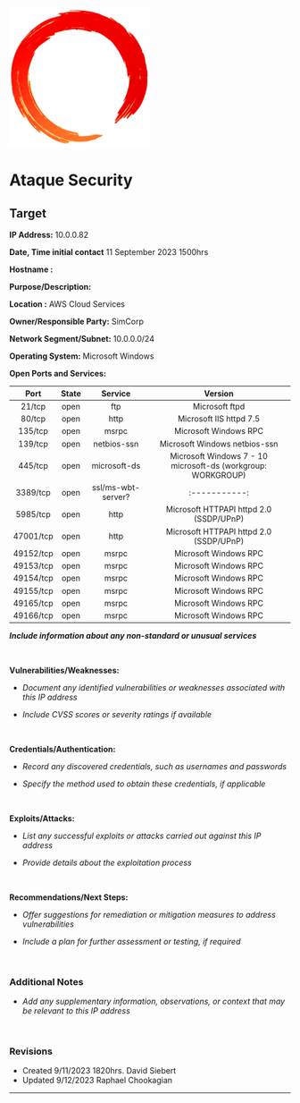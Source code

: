 <img src="../assets/ring.png" width="250">

# Ataque Security

## Target

**IP Address:** 10.0.0.82

**Date, Time initial contact** 11 September 2023 1500hrs

**Hostname :**

**Purpose/Description:**

**Location :** AWS Cloud Services

**Owner/Responsible Party:** SimCorp

**Network Segment/Subnet:** 10.0.0.0/24

**Operating System:** Microsoft Windows

**Open Ports and Services:**

| Port | State | Service | Version |
|:-----------------------:|:-----------------------:|:-----------------------:|:-----------------------:|
| 21/tcp | open | ftp | Microsoft ftpd |
| 80/tcp | open | http | Microsoft IIS httpd 7.5 |
| 135/tcp | open | msrpc | Microsoft Windows RPC |
| 139/tcp  | open | netbios-ssn | Microsoft Windows netbios-ssn |
| 445/tcp  | open | microsoft-ds | Microsoft Windows 7 - 10 microsoft-ds (workgroup: WORKGROUP) |
| 3389/tcp | open | ssl/ms-wbt-server? |:-----------:|
| 5985/tcp | open | http | Microsoft HTTPAPI httpd 2.0 (SSDP/UPnP) |
| 47001/tcp | open | http | Microsoft HTTPAPI httpd 2.0 (SSDP/UPnP) |
| 49152/tcp | open | msrpc | Microsoft Windows RPC |
| 49153/tcp | open | msrpc | Microsoft Windows RPC |
| 49154/tcp | open | msrpc | Microsoft Windows RPC |
| 49155/tcp | open | msrpc | Microsoft Windows RPC |
| 49165/tcp | open | msrpc | Microsoft Windows RPC |
| 49166/tcp | open | msrpc | Microsoft Windows RPC |

***Include information about any non-standard or unusual services***

<br>

**Vulnerabilities/Weaknesses:**

- *Document any identified vulnerabilities or weaknesses associated with this IP address*

- *Include CVSS scores or severity ratings if available*

<br>

**Credentials/Authentication:**

- *Record any discovered credentials, such as usernames and passwords*

- *Specify the method used to obtain these credentials, if applicable*

<br>

**Exploits/Attacks:**

- *List any successful exploits or attacks carried out against this IP address*

- *Provide details about the exploitation process*

<br>

**Recommendations/Next Steps:**

- *Offer suggestions for remediation or mitigation measures to address vulnerabilities*

- *Include a plan for further assessment or testing, if required*

<br>

### Additional Notes

- *Add any supplementary information, observations, or context that may be relevant to this IP address*

<br>

### Revisions

- Created 9/11/2023 1820hrs. David Siebert
- Updated 9/12/2023 Raphael Chookagian

---
